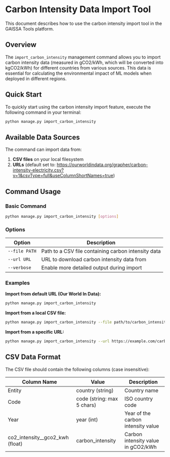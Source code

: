 # Carbon Intensity Data Import Tool

This document describes how to use the carbon intensity import tool in the GAISSA Tools platform.

## Overview

The `import_carbon_intensity` management command allows you to import carbon intensity data (measured in gCO2/kWh, which will be converted into kgCO2/kWh) for different countries from various sources. This data is essential for calculating the environmental impact of ML models when deployed in different regions.

## Quick Start
To quickly start using the carbon intensity import feature, execute the following command in your terminal:

```bash
python manage.py import_carbon_intensity
```

## Available Data Sources

The command can import data from:

1. **CSV files** on your local filesystem
2. **URLs** (default set to: https://ourworldindata.org/grapher/carbon-intensity-electricity.csv?v=1&csvType=full&useColumnShortNames=true)

## Command Usage

### Basic Command

```bash
python manage.py import_carbon_intensity [options]
```

### Options

| Option | Description |
|--------|-------------|
| `--file PATH` | Path to a CSV file containing carbon intensity data |
| `--url URL` | URL to download carbon intensity data from |
| `--verbose` | Enable more detailed output during import |

### Examples

**Import from default URL (Our World In Data):**
```bash
python manage.py import_carbon_intensity
```

**Import from a local CSV file:**
```bash
python manage.py import_carbon_intensity --file path/to/carbon_intensity_data.csv
```

**Import from a specific URL:**
```bash
python manage.py import_carbon_intensity --url https://example.com/carbon_intensity.csv
```

## CSV Data Format

The CSV file should contain the following columns (case insensitive):

| Column Name | Value | Description |
|-------------|-------------|-------------|
| Entity | country (string) | Country name |
| Code | code (string: max 5 chars) | ISO country code |
| Year | year (int) | Year of the carbon intensity value |
| co2_intensity__gco2_kwh (float) | carbon_intensity | Carbon intensity value in gCO2/kWh |
